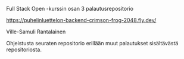 Full Stack Open -kurssin osan 3 palautusrepositorio

https://puhelinluettelon-backend-crimson-frog-2048.fly.dev/

Ville-Samuli Rantalainen

Ohjeistusta seuraten repositorio erillään muut palautukset sisältävästä repositoriosta.